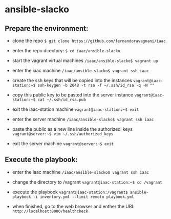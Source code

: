 ansible-slacko
==============

Prepare the environment:
------------------------

- clone the repo
`$ git clone https://github.com/fernandoravagnani/iaac`

- enter the repo directory:
`$ cd iaac/ansible-slacko`

- start the vagrant virtual machines
`/iaac/ansible-slacko$ vagrant up`

- enter the iaac machine
`/iaac/ansible-slacko$ vagrant ssh iaac`

- create the ssh keys that will be copied into the instances
`vagrant@iaac-station:~$ ssh-keygen -b 2048 -t rsa -f ~/.ssh/id_rsa -q -N ""`

- copy this public key to be pasted into the server instance
`vagrant@iaac-station:~$ cat ~/.ssh/id_rsa.pub`

- exit the iaac-station machine
`vagrant@iaac-station:~$ exit`

- enter the server machine
`/iaac/ansible-slacko$ vagrant ssh iaac`

- paste the public as a new line inside the authorized_keys
`vagrant@server:~$ vim ~/.ssh/authorized_keys`

- exit the server machine
`vagrant@server:~$ exit`

Execute the playbook:
---------------------

- enter the iaac machine
`/iaac/ansible-slacko$ vagrant ssh iaac`

- change the directory to /vagrant
`vagrant@iaac-station:~$ cd /vagrant`

- execute the playbook
`vagrant@iaac-station:/vagrant$ ansible-playbook -i inventory.yml --limit remoto playbook.yml`

- when finished, go to the web browser and enther the URL
`http://localhost:8000/healthcheck`